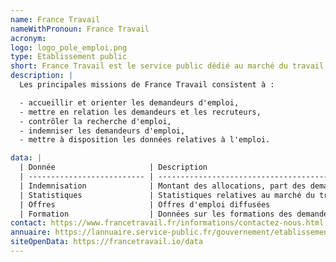 ```yaml
---
name: France Travail
nameWithPronoun: France Travail
acronym:
logo: logo_pole_emploi.png
type: Etablissement public
short: France Travail est le service public dédié au marché du travail, composé de 900 agences sur le territoire, et d'un réseau de partenaires.
description: |
  Les principales missions de France Travail consistent à : 

  - accueillir et orienter les demandeurs d'emploi,
  - mettre en relation les demandeurs et les recruteurs,
  - contrôler la recherche d'emploi,
  - indemniser les demandeurs d'emploi,
  - mettre à disposition les données relatives à l'emploi.

data: |
  | Donnée                     | Description                                                                                                                                                     |
  | -------------------------- | --------------------------------------------------------------------------------------------------------------------------------------------------------------- |
  | Indemnisation              | Montant des allocations, part des demandeurs indemnisables, évolution dans le temps                                                                             |
  | Statistiques               | Statistiques relatives au marché du travail, nombre de demandeurs...                                                                                            |
  | Offres                     | Offres d'emploi diffusées                                                                                                                                       |
  | Formation                  | Données sur les formations des demandeurs d'emploi (840 000 demandeurs ont suivi une formation en 2019)                                                         |
contact: https://www.francetravail.fr/informations/contactez-nous.html
annuaire: https://lannuaire.service-public.fr/gouvernement/etablissement-public_167191 
siteOpenData: https://francetravail.io/data
---
```

